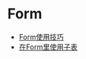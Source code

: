 # Form

- [Form使用技巧](Form%E4%BD%BF%E7%94%A8%E6%8A%80%E5%B7%A7.md)
- [在Form里使用子表](%E5%9C%A8Form%E9%87%8C%E4%BD%BF%E7%94%A8%E5%AD%90%E8%A1%A8.md)